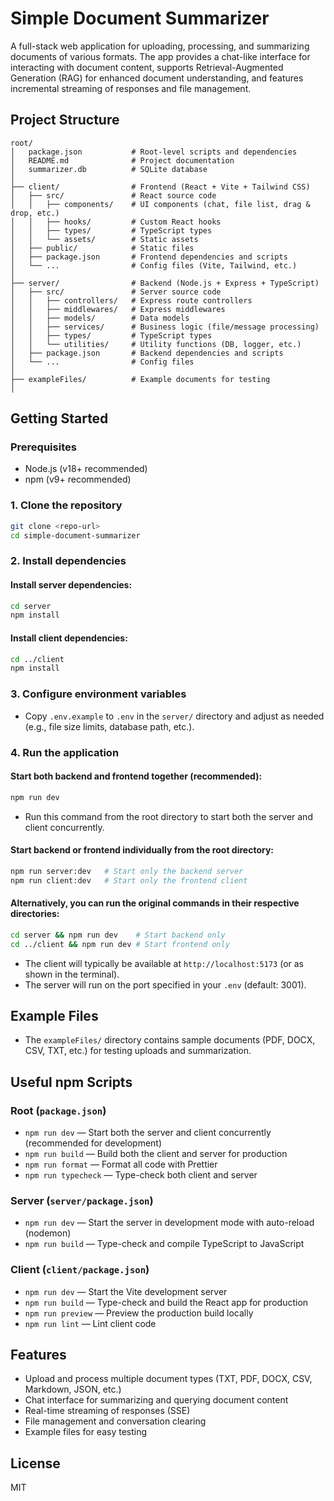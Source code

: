 # Simple Document Summarizer

A full-stack web application for uploading, processing, and summarizing documents of various formats. The app provides a chat-like interface for interacting with document content, supports Retrieval-Augmented Generation (RAG) for enhanced document understanding, and features incremental streaming of responses and file management.

## Project Structure

```
root/
│   package.json           # Root-level scripts and dependencies
│   README.md              # Project documentation
│   summarizer.db          # SQLite database 
│
├── client/                # Frontend (React + Vite + Tailwind CSS)
│   ├── src/               # React source code
│   │   ├── components/    # UI components (chat, file list, drag & drop, etc.)
│   │   ├── hooks/         # Custom React hooks
│   │   ├── types/         # TypeScript types
│   │   └── assets/        # Static assets
│   ├── public/            # Static files
│   ├── package.json       # Frontend dependencies and scripts
│   └── ...                # Config files (Vite, Tailwind, etc.)
│
├── server/                # Backend (Node.js + Express + TypeScript)
│   ├── src/               # Server source code
│   │   ├── controllers/   # Express route controllers
│   │   ├── middlewares/   # Express middlewares
│   │   ├── models/        # Data models
│   │   ├── services/      # Business logic (file/message processing)
│   │   ├── types/         # TypeScript types
│   │   └── utilities/     # Utility functions (DB, logger, etc.)
│   ├── package.json       # Backend dependencies and scripts
│   └── ...                # Config files
│
├── exampleFiles/          # Example documents for testing
│
```

## Getting Started

### Prerequisites
- Node.js (v18+ recommended)
- npm (v9+ recommended)

### 1. Clone the repository
```bash
git clone <repo-url>
cd simple-document-summarizer
```

### 2. Install dependencies
#### Install server dependencies:
```bash
cd server
npm install
```
#### Install client dependencies:
```bash
cd ../client
npm install
```

### 3. Configure environment variables
- Copy `.env.example` to `.env` in the `server/` directory and adjust as needed (e.g., file size limits, database path, etc.).

### 4. Run the application
#### Start both backend and frontend together (recommended):
```bash
npm run dev
```
- Run this command from the root directory to start both the server and client concurrently.

#### Start backend or frontend individually from the root directory:
```bash
npm run server:dev   # Start only the backend server
npm run client:dev   # Start only the frontend client
```

#### Alternatively, you can run the original commands in their respective directories:
```bash
cd server && npm run dev    # Start backend only
cd ../client && npm run dev # Start frontend only
```
- The client will typically be available at `http://localhost:5173` (or as shown in the terminal).
- The server will run on the port specified in your `.env` (default: 3001).

## Example Files
- The `exampleFiles/` directory contains sample documents (PDF, DOCX, CSV, TXT, etc.) for testing uploads and summarization.

## Useful npm Scripts

### Root (`package.json`)
- `npm run dev` — Start both the server and client concurrently (recommended for development)
- `npm run build` — Build both the client and server for production
- `npm run format` — Format all code with Prettier
- `npm run typecheck` — Type-check both client and server

### Server (`server/package.json`)
- `npm run dev` — Start the server in development mode with auto-reload (nodemon)
- `npm run build` — Type-check and compile TypeScript to JavaScript

### Client (`client/package.json`)
- `npm run dev` — Start the Vite development server
- `npm run build` — Type-check and build the React app for production
- `npm run preview` — Preview the production build locally
- `npm run lint` — Lint client code

## Features
- Upload and process multiple document types (TXT, PDF, DOCX, CSV, Markdown, JSON, etc.)
- Chat interface for summarizing and querying document content
- Real-time streaming of responses (SSE)
- File management and conversation clearing
- Example files for easy testing

## License
MIT
